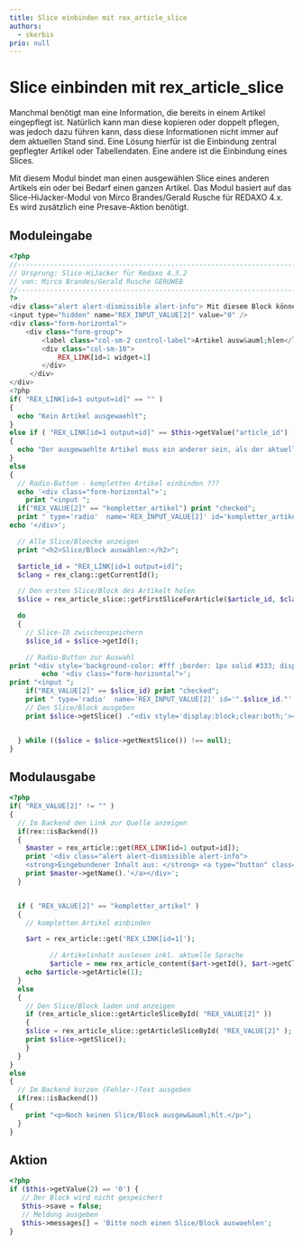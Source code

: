 ```yaml
---
title: Slice einbinden mit rex_article_slice
authors:
  - skerbis
prio: null
---
```


# Slice einbinden mit rex\_article\_slice

Manchmal benötigt man eine Information, die bereits in einem Artikel eingepflegt ist. Natürlich kann man diese kopieren oder doppelt pflegen, was jedoch dazu führen kann, dass diese Informationen nicht immer auf dem aktuellen Stand sind. Eine Lösung hierfür ist die Einbindung zentral gepflegter Artikel oder Tabellendaten. Eine andere ist die Einbindung eines Slices.

Mit diesem Modul bindet man einen ausgewählen Slice eines anderen Artikels ein oder bei Bedarf einen ganzen Artikel. Das Modul basiert auf das Slice-HiJacker-Modul von Mirco Brandes/Gerald Rusche für REDAXO 4.x. Es wird zusätzlich eine Presave-Aktion benötigt.

## Moduleingabe

```php
<?php
//------------------------------------------------------------------------------------------
// Ursprung: Slice-HiJacker für Redaxo 4.3.2
// von: Mirco Brandes/Gerald Rusche GERUWEB
//-------------------------------------------------------------------------------------------
?>
<div class="alert alert-dismissible alert-info"> Mit diesem Block können Sie Inhalte anderer Artikel veröffentlichen bzw. einbinden. Bitte beachten Sie: Wenn das Original gelöscht wird wirkt sich dies auch auf den Inhalt des Artikels, in dem der Inhalt eingebunden ist, aus. Es wird keine Kopie erstellt. Die Daten sind miteinander verknüpft. Wird im Original was verändert sieht man die Änderung auch an dieser Stelle. </div>
<input type="hidden" name="REX_INPUT_VALUE[2]" value="0" />
<div class="form-horizontal">
    <div class="form-group">
        <label class="col-sm-2 control-label">Artikel ausw&auml;hlen</label>
        <div class="col-sm-10">
            REX_LINK[id=1 widget=1]
        </div>
     </div>
</div>
<?php
if( "REX_LINK[id=1 output=id]" == "" )
{
  echo "Kein Artikel ausgewaehlt";
}
else if ( "REX_LINK[id=1 output=id]" == $this->getValue("article_id") )
{
  echo "Der ausgewaehlte Artikel muss ein anderer sein, als der aktuelle !!!";
}
else
{
  // Radio-Button - kompletten Artikel einbinden ???
  echo '<div class="form-horizontal">';
    print "<input ";
  if("REX_VALUE[2]" == "kompletter_artikel") print "checked";
  print " type='radio'  name='REX_INPUT_VALUE[2]' id='kompletter_artikel' value='kompletter_artikel' /> Artikel komplett einbinden ?";
echo '</div>';

  // Alle Slice/Bloecke anzeigen
  print "<h2>Slice/Block auswählen:</h2>"; 

  $article_id = "REX_LINK[id=1 output=id]"; 
  $clang = rex_clang::getCurrentId(); 

  // Den ersten Slice/Block des Artikelt holen
  $slice = rex_article_slice::getFirstSliceForArticle($article_id, $clang); 

  do
  {
    // Slice-ID zwischenspeichern
    $slice_id = $slice->getId(); 

    // Radio-Button zur Auswahl
print "<div style='background-color: #fff ;border: 1px solid #333; display:block; width: 100%; padding: 5px; margin: 10px;'>"; 
        echo '<div class="form-horizontal">';
print "<input ";
    if("REX_VALUE[2]" == $slice_id) print "checked";
    print " type='radio'  name='REX_INPUT_VALUE[2]' id='".$slice_id."' value='".$slice_id."' /> (Slice-ID: ". $slice_id .")</div><hr/>";
    // Den Slice/Block ausgeben
    print $slice->getSlice() ."<div style='display:block;clear:both;'></div></div>";


  } while (($slice = $slice->getNextSlice()) !== null);
}
```

## Modulausgabe

```php
<?php 
if( "REX_VALUE[2]" != "" )
{
  // Im Backend den Link zur Quelle anzeigen
  if(rex::isBackend())
  {
    $master = rex_article::get(REX_LINK[id=1 output=id]);
    print '<div class="alert alert-dismissible alert-info">
    <strong>Eingebundener Inhalt aus: </strong> <a type="button" class="btn btn-primary" href="index.php?page=content&article_id=REX_LINK[id=1 output=id]&mode=edit&clang=1">';
    print $master->getName().'</a></div>';
  }


  if ( "REX_VALUE[2]" == "kompletter_artikel" ) 
  {
    // kompletten Artikel einbinden

    $art = rex_article::get('REX_LINK[id=1]'); 

          // Artikelinhalt auslesen inkl. aktuelle Sprache    
          $article = new rex_article_content($art->getId(), $art->getClang());  
    echo $article->getArticle(1);
  }
  else
  {
    // Den Slice/Block laden und anzeigen
    if (rex_article_slice::getArticleSliceById( "REX_VALUE[2]" ))
    {
    $slice = rex_article_slice::getArticleSliceById( "REX_VALUE[2]" ); 
    print $slice->getSlice();
    }
  }
}
else
{
  // Im Backend kurzen (Fehler-)Text ausgeben
  if(rex::isBackend())
{
    print "<p>Noch keinen Slice/Block ausgew&auml;hlt.</p>";
  }
}
```

## Aktion

```php
<?php
if ($this->getValue(2) == '0') {
   // Der Block wird nicht gespeichert
   $this->save = false;
   // Meldung ausgeben
   $this->messages[] = 'Bitte noch einen Slice/Block auswaehlen';   
}
```

